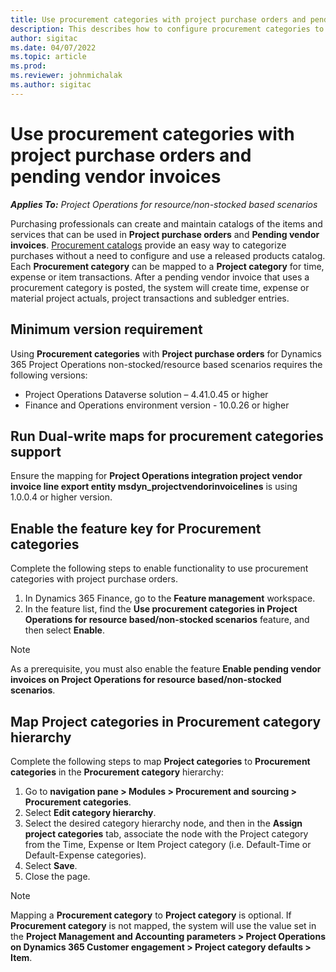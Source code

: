 ```yaml
---
title: Use procurement categories with project purchase orders and pending vendor invoices
description: This describes how to configure procurement categories to be used with project purchase orders and pending vendor invoices
author: sigitac
ms.date: 04/07/2022
ms.topic: article
ms.prod:
ms.reviewer: johnmichalak 
ms.author: sigitac
---
```


# Use procurement categories with project purchase orders and pending vendor invoices

_**Applies To:** Project Operations for resource/non-stocked based scenarios_

Purchasing professionals can create and maintain catalogs of the items and services that can be used in **Project purchase orders** and **Pending vendor invoices**.
[Procurement catalogs](/supply-chain/procurement/procurement-catalogs) provide an easy way to categorize purchases without a need to configure and use a released products catalog. Each **Procurement category** can be mapped to a **Project category** for time, expense or item transactions.
After a pending vendor invoice that uses a procurement category is posted, the system will create time, expense or material project actuals, project transactions and subledger entries.

## Minimum version requirement

Using **Procurement categories** with **Project purchase orders** for Dynamics 365 Project Operations non-stocked/resource based scenarios requires the following versions:
- Project Operations Dataverse solution – 4.41.0.45 or higher
- Finance and Operations environment version - 10.0.26 or higher

## Run Dual-write maps for procurement categories support

Ensure the mapping for **Project Operations integration project vendor invoice line export entity msdyn_projectvendorinvoicelines** is using 1.0.0.4 or higher version.

## Enable the feature key for Procurement categories

Complete the following steps to enable functionality to use procurement categories with project purchase orders.

1. In Dynamics 365 Finance, go to the **Feature management** workspace.
2. In the feature list, find the **Use procurement categories in Project Operations for resource based/non-stocked scenarios** feature, and then select **Enable**.

> [!NOTE]
> As a prerequisite, you must also enable the feature **Enable pending vendor invoices on Project Operations for resource based/non-stocked scenarios**.

## Map Project categories in Procurement category hierarchy

Complete the following steps to map **Project categories** to **Procurement categories** in the **Procurement category** hierarchy:

1. Go to **navigation pane > Modules > Procurement and sourcing > Procurement categories**.
2. Select **Edit category hierarchy**.
3. Select the desired category hierarchy node, and then in the **Assign project categories** tab, associate the node with the Project category from the Time, Expense or Item Project category (i.e. Default-Time or Default-Expense categories).
4. Select **Save**.
5. Close the page.

> [!NOTE]
> Mapping a **Procurement category** to **Project category** is optional. If **Procurement category** is not mapped, the system will use the value set in the **Project Management and Accounting parameters > Project Operations on Dynamics 365 Customer engagement > Project category defaults > Item**.


